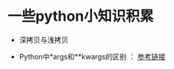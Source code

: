 # 一些python小知识积累

* 深拷贝与浅拷贝

* Python中*args和**kwargs的区别 ： [参考链接](https://www.cnblogs.com/yunguoxiaoqiao/p/7626992.html)
